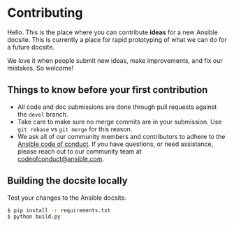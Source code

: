 # Contributing

Hello. This is the place where you can contribute **ideas** for a new  Ansible docsite.
This is currently a place for rapid prototyping of what we can do for a future docsite.

We love it when people submit new ideas, make improvements, and fix our mistakes. So welcome!

## Things to know before your first contribution

- All code and doc submissions are done through pull requests against the `devel` branch.
- Take care to make sure no merge commits are in your submission. Use `git rebase` vs `git merge` for this reason.
- We ask all of our community members and contributors to adhere to the [Ansible code of conduct]. If you have questions, or need assistance, please reach out to our community team at [codeofconduct@ansible.com].

## Building the docsite locally

Test your changes to the Ansible docsite.

```bash
$ pip install -r requirements.txt
$ python build.py
```

[Ansible code of conduct]: http://docs.ansible.com/ansible/latest/community/code_of_conduct.html
[codeofconduct@ansible.com]: mailto:codeofconduct@ansible.com
